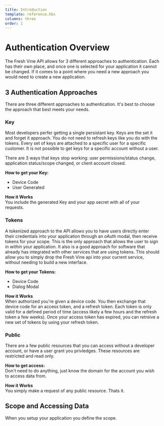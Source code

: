 ```yaml
---
title: Introduction
template: reference.hbs
columns: three
order: 1
---
```

# Authentication Overview  

The Fresh Vine API allows for 3 different approaches to authentication. Each has their own place, and once one is selected for your application it cannot be changed. If it comes to a point where you need a new approach you would need to create a new application.

## 3 Authentication Approaches  
There are three different approaches to authentication. It's best to choose the approach that best meets your needs. 
  
### Key  
Most developers perfer getting a single persistant key. Keys are the set it and forget it approach. You do not need to refresh keys like you do with the tokens. Every set of keys are attached to a specific user for a specific customer. It is not possible to get keys for a specific account without a user.  
  
There are 3 ways that keys stop working: user permissions/status change, application status/scope changed, or client account closed.  
  
**How to get your Key:**  
  
*	Device Code  
*	User Generated  
  
**How it Works**  
You include the generated Key and your app secret with all of your requests.  
  
### Tokens 
A tokenized approach to the API allows you to have users directly enter their credentials into your application through an oAuth modal, then receive tokens for your scope. This is the only approach that allows the user to sign in *within* your application. It also is a good approach for software that already has integrated with other services that are using tokens. This should allow you to simply drop the Fresh Vine api into your current service, without needing to build a new interface.  
  
**How to get your Tokens:**  
  
*	Device Code  
*	Dialog Modal  
  
**How it Works**  
When authorized you're given a device code. You then exchange that device code for an access token, and a refresh token. Each token is only valid for a defined period of time (access likely a few hours and the refresh token a few weeks).  Once your access token has expired, you can retreive a new set of tokens by using your refresh token.  
  
  
### Public  
There are a few public resources that you can access without a developer account, or have a user grant you privledges. These resources are restricted and read only.
  
**How to get access:**  
Don't need to do anything, just know the domain for the account you wish to access data from.  
  
**How it Works**  
You simply make a request of any public resource. Thats it.  

## Scope and Accessing Data  
  
When you setup your application you define the scope.   